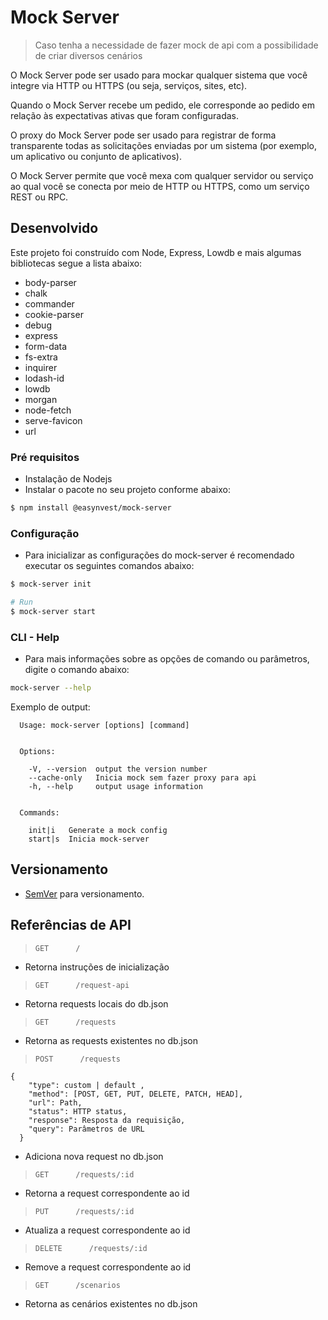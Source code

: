 # Mock Server
> Caso tenha a necessidade de fazer mock de api com a possibilidade de criar diversos cenários

O Mock Server pode ser usado para mockar qualquer sistema que você integre via HTTP ou HTTPS (ou seja, serviços, sites, etc).

Quando o Mock Server recebe um pedido, ele corresponde ao pedido em relação às expectativas ativas que foram configuradas.

O proxy do Mock Server pode ser usado para registrar de forma transparente todas as solicitações enviadas por um sistema (por exemplo, um aplicativo ou conjunto de aplicativos).

O Mock Server permite que você mexa com qualquer servidor ou serviço ao qual você se conecta por meio de HTTP ou HTTPS, como um serviço REST ou RPC.

## Desenvolvido

Este projeto foi construído com Node, Express, Lowdb e mais algumas bibliotecas segue a lista abaixo:

 * body-parser
 * chalk
 * commander
 * cookie-parser
 * debug
 * express
 * form-data
 * fs-extra
 * inquirer
 * lodash-id
 * lowdb
 * morgan
 * node-fetch
 * serve-favicon
 * url

### Pré requisitos

 * Instalação de Nodejs
 * Instalar o pacote no seu projeto conforme abaixo:

```bash
$ npm install @easynvest/mock-server
```

### Configuração

 * Para inicializar as configurações do mock-server é recomendado executar os seguintes comandos abaixo:

```bash
$ mock-server init
```

```bash
# Run
$ mock-server start
```

### CLI - Help

 * Para mais informações sobre as opções de comando ou parâmetros, digite o comando abaixo:

```bash
mock-server --help
```

Exemplo de output:

```
  Usage: mock-server [options] [command]


  Options:

    -V, --version  output the version number
    --cache-only   Inicia mock sem fazer proxy para api
    -h, --help     output usage information


  Commands:

    init|i   Generate a mock config
    start|s  Inicia mock-server
```


## Versionamento

 * [SemVer](http://semver.org/) para versionamento.

## Referências de API

> `GET      /	                `

* Retorna instruções de inicialização

> `GET      /request-api      `

* Retorna requests locais do db.json

> `GET      /requests         `

* Retorna as requests existentes no db.json

> `POST      /requests         `

```
{
    "type": custom | default , 
    "method": [POST, GET, PUT, DELETE, PATCH, HEAD],
    "url": Path,
    "status": HTTP status,
    "response": Resposta da requisição,
    "query": Parâmetros de URL 
  }

```


* Adiciona nova request no db.json

> `GET      /requests/:id`

* Retorna a request correspondente ao id

> `PUT      /requests/:id`

* Atualiza a request correspondente ao id

> `DELETE      /requests/:id`

* Remove a request correspondente ao id

> `GET      /scenarios        `

* Retorna as cenários existentes no db.json

